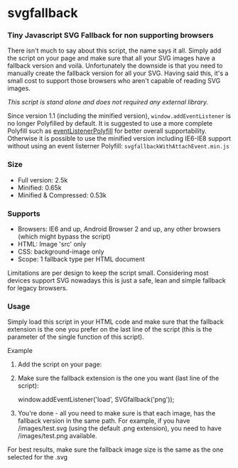 svgfallback
===========

### Tiny Javascript SVG Fallback for non supporting browsers

There isn't much to say about this script, the name says it all. Simply add the script on your page and make sure that all your SVG images have a fallback version and voilà. Unfortunately the downside is that you need to manually create the fallback version for all your SVG. Having said this, it's a small cost to support those browsers who aren't capable of reading SVG images.

_This script is stand alone and does not required any external library._

Since version 1.1 (including the minified version), `window.addEventListener` is no longer Polyfilled by default. It is suggested to use a more complete Polyfill such as [eventListenerPolyfill](https://github.com/nbouvrette/eventListenerPolyfill) for better overall supportability. Otherwise it is possible to use the minified version including IE6-IE8 support without using an event listerner Polyfill: `svgfallbackWithAttachEvent.min.js`

### Size

- Full version: 2.5k 
- Minified: 0.65k
- Minified & Compressed: 0.53k

### Supports
 - Browsers: IE6 and up, Android Browser 2 and up, any other browsers (which might bypass the script)
 - HTML: Image 'src' only
 - CSS: background-image only
 - Scope: 1 fallback type per HTML document

Limitations are per design to keep the script small. Considering most devices support SVG nowadays this is just a safe, lean and simple fallback for legacy browsers.

### Usage

Simply load this script in your HTML code and make sure that the fallback extension is the one you prefer on the last line of the script (this is the parameter of the single function of this script).

Example

1) Add the script on your page:

	<script src="svgfallback.js"></script>

2) Make sure the fallback extension is the one you want (last line of the script):

	window.addEventListener('load', SVGfallback('png'));

3) You're done - all you need to make sure is that each image, has the fallback version in the same path. For example, if you have /images/test.svg (using the default .png extension), you need to have /images/test.png available.

For best results, make sure the fallback image size is the same as the one selected for the .svg
